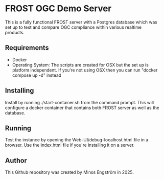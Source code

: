 # FROST OGC Demo Server
This is a fully functional FROST server with a Postgres database which was set up to test and compare OGC compliance within various realtime products. 

## Requirements
* Docker
* Operating System: The scripts are created for OSX but the set up is platform independent. If you're not using OSX then you can run "docker compose up -d" instead

## Installing
Install by running ./start-container.sh from the command prompt. This will configure a docker container that contains both FROST server as well as the database. 

## Running
Test the instance by opening the Web-UI/debug-localhost.html file in a browser. Use the index.html file if you're installing it on a server.

## Author
This Github repository was created by Minos Engström in 2025. 